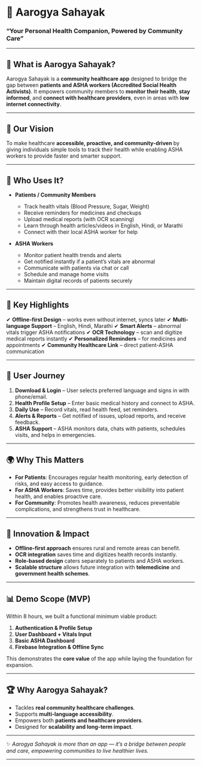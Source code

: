 
# 🌿 Aarogya Sahayak

### “Your Personal Health Companion, Powered by Community Care”

---

## 📌 What is Aarogya Sahayak?

Aarogya Sahayak is a **community healthcare app** designed to bridge the gap between **patients and ASHA workers (Accredited Social Health Activists)**.
It empowers community members to **monitor their health**, **stay informed**, and **connect with healthcare providers**, even in areas with **low internet connectivity**.

---

## 🎯 Our Vision

To make healthcare **accessible, proactive, and community-driven** by giving individuals simple tools to track their health while enabling ASHA workers to provide faster and smarter support.

---

## 👥 Who Uses It?

* **Patients / Community Members**

    * Track health vitals (Blood Pressure, Sugar, Weight)
    * Receive reminders for medicines and checkups
    * Upload medical reports (with OCR scanning)
    * Learn through health articles/videos in English, Hindi, or Marathi
    * Connect with their local ASHA worker for help

* **ASHA Workers**

    * Monitor patient health trends and alerts
    * Get notified instantly if a patient’s vitals are abnormal
    * Communicate with patients via chat or call
    * Schedule and manage home visits
    * Maintain digital records of patients securely

---

## 🌟 Key Highlights

✔ **Offline-first Design** – works even without internet, syncs later
✔ **Multi-language Support** – English, Hindi, Marathi
✔ **Smart Alerts** – abnormal vitals trigger ASHA notifications
✔ **OCR Technology** – scan and digitize medical reports instantly
✔ **Personalized Reminders** – for medicines and appointments
✔ **Community Healthcare Link** – direct patient-ASHA communication

---

## 📱 User Journey

1. **Download & Login** – User selects preferred language and signs in with phone/email.
2. **Health Profile Setup** – Enter basic medical history and connect to ASHA.
3. **Daily Use** – Record vitals, read health feed, set reminders.
4. **Alerts & Reports** – Get notified of issues, upload reports, and receive feedback.
5. **ASHA Support** – ASHA monitors data, chats with patients, schedules visits, and helps in emergencies.

---

## 🌍 Why This Matters

* **For Patients**: Encourages regular health monitoring, early detection of risks, and easy access to guidance.
* **For ASHA Workers**: Saves time, provides better visibility into patient health, and enables proactive care.
* **For Community**: Promotes health awareness, reduces preventable complications, and strengthens trust in healthcare.

---

## 🚀 Innovation & Impact

* **Offline-first approach** ensures rural and remote areas can benefit.
* **OCR integration** saves time and digitizes health records instantly.
* **Role-based design** caters separately to patients and ASHA workers.
* **Scalable structure** allows future integration with **telemedicine** and **government health schemes**.

---

## 📊 Demo Scope (MVP)

Within 8 hours, we built a functional minimum viable product:

1. **Authentication & Profile Setup**
2. **User Dashboard + Vitals Input**
3. **Basic ASHA Dashboard**
4. **Firebase Integration & Offline Sync**

This demonstrates the **core value** of the app while laying the foundation for expansion.

---

## 🏆 Why Aarogya Sahayak?

* Tackles **real community healthcare challenges**.
* Supports **multi-language accessibility**.
* Empowers both **patients and healthcare providers**.
* Designed for **scalability and long-term impact**.

---

✨ *Aarogya Sahayak is more than an app — it’s a bridge between people and care, empowering communities to live healthier lives.*

---

